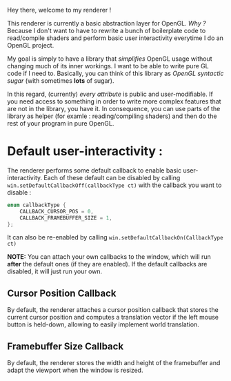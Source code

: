 Hey there, welcome to my renderer !

This renderer is currently a basic abstraction layer for OpenGL. *Why ?* Because I don't want to have to rewrite a bunch of boilerplate code to read/compile shaders and perform basic user interactivity everytime I do an OpenGL project.

My goal is simply to have a library that *simplifies* OpenGL usage without changing much of its inner workings. I want to be able to write pure GL code if I need to. Basically, you can think of this library as *OpenGL syntactic sugar* (with sometimes **lots** of sugar).

In this regard, (currently) *every attribute* is public and user-modifiable. If you need access to something in order to write more complex features that are not in the library, you have it. 
In consequence, you can use parts of the library as helper (for examle : reading/compiling shaders) and then do the rest of your program in pure OpenGL.


# Default user-interactivity :

The renderer performs some default callback to enable basic user-interactivity. Each of these default can be disabled by calling `win.setDefaultCallbackOff(callbackType ct)` with the callback you want to disable :

```cpp 
enum callbackType {
    CALLBACK_CURSOR_POS = 0,
    CALLBACK_FRAMEBUFFER_SIZE = 1,
};
```

It can also be re-enabled by calling `win.setDefaultCallbackOn(CallbackType ct)`

**NOTE:** You can attach your own callbacks to the window, which will run **after** the default ones (if they are enabled). If the default callbacks are disabled, it will just run your own.

## Cursor Position Callback 

By default, the renderer attaches a cursor position callback that stores the current cursor position and computes a translation vector if the left mouse button is held-down, allowing to easily implement world translation.

## Framebuffer Size Callback 

By default, the renderer stores the width and height of the framebuffer and adapt the viewport when the window is resized.
